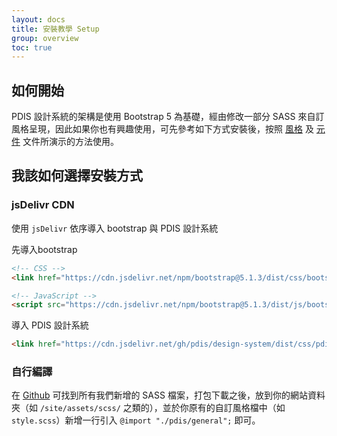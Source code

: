 ```yaml
---
layout: docs
title: 安裝教學 Setup
group: overview
toc: true
---
```


## 如何開始

PDIS 設計系統的架構是使用 Bootstrap 5 為基礎，經由修改一部分 SASS 來自訂風格呈現，因此如果你也有興趣使用，可先參考如下方式安裝後，按照 [風格](/docs/style/) 及 [元件](/docs/components) 文件所演示的方法使用。

## 我該如何選擇安裝方式

### jsDelivr CDN

使用 `jsDelivr` 依序導入 bootstrap 與 PDIS 設計系統

先導入bootstrap

```html
<!-- CSS -->
<link href="https://cdn.jsdelivr.net/npm/bootstrap@5.1.3/dist/css/bootstrap.min.css" rel="stylesheet">

<!-- JavaScript -->
<script src="https://cdn.jsdelivr.net/npm/bootstrap@5.1.3/dist/js/bootstrap.bundle.min.js"></script>
```

導入 PDIS 設計系統

```html
<link href="https://cdn.jsdelivr.net/gh/pdis/design-system/dist/css/pdis-design-system.css" rel="stylesheet">
```

### 自行編譯

在 [Github](https://github.com/PDIS/design-system) 可找到所有我們新增的 SASS 檔案，打包下載之後，放到你的網站資料夾（如 `/site/assets/scss/` 之類的），並於你原有的自訂風格檔中（如 `style.scss`）新增一行引入 `@import "./pdis/general";` 即可。
